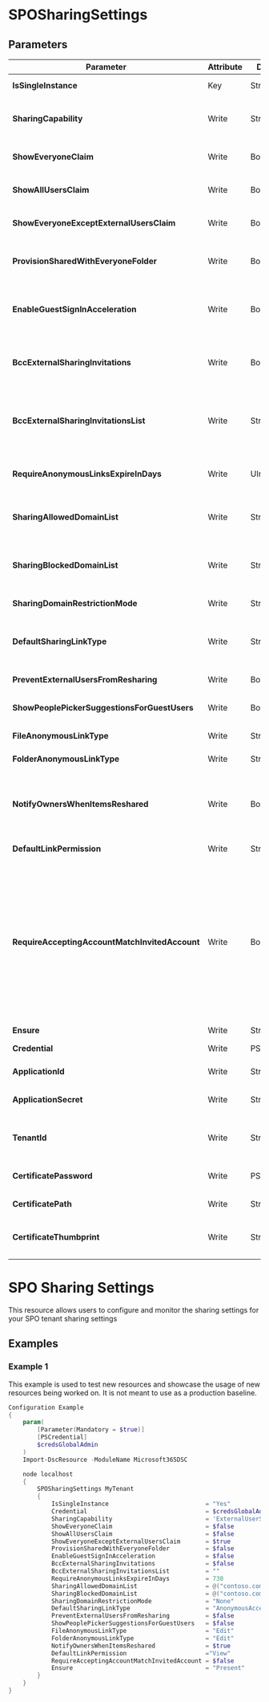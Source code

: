 ﻿# SPOSharingSettings

## Parameters

| Parameter | Attribute | DataType | Description | Allowed Values |
| --- | --- | --- | --- | --- |
| **IsSingleInstance** | Key | String | Specifies the resource is a single instance, the value must be 'Yes' |Yes|
| **SharingCapability** | Write | String | Configures anonymous link types for folders |ExistingExternalUserSharingOnly, ExternalUserAndGuestSharing, Disabled, ExternalUserSharingOnly|
| **ShowEveryoneClaim** | Write | Boolean | Enables the administrator to hide the Everyone claim in the People Picker. ||
| **ShowAllUsersClaim** | Write | Boolean | Enables the administrator to hide the All Users claim groups in People Picker. ||
| **ShowEveryoneExceptExternalUsersClaim** | Write | Boolean | Enables the administrator to hide the Everyone except external users claim in the People Picker. ||
| **ProvisionSharedWithEveryoneFolder** | Write | Boolean | Creates a Shared with Everyone folder in every user's new OneDrive for Business document library. ||
| **EnableGuestSignInAcceleration** | Write | Boolean | Accelerates guest-enabled site collections as well as member-only site collections when the SignInAccelerationDomain parameter is set. ||
| **BccExternalSharingInvitations** | Write | Boolean | When the feature is enabled, all external sharing invitations that are sent will blind copy the e-mail messages listed in the BccExternalSharingsInvitationList. ||
| **BccExternalSharingInvitationsList** | Write | String | Specifies a list of e-mail addresses to be BCC'd when the BCC for External Sharing feature is enabled.Multiple addresses can be specified by creating a comma separated list with no spaces. ||
| **RequireAnonymousLinksExpireInDays** | Write | UInt32 | Specifies all anonymous links that have been created (or will be created) will expire after the set number of days. ||
| **SharingAllowedDomainList** | Write | StringArray[] | Specifies a list of email domains that is allowed for sharing with the external collaborators. Entry values as an array of domains. ||
| **SharingBlockedDomainList** | Write | StringArray[] | Specifies a list of email domains that is blocked or prohibited for sharing with the external collaborators. Entry values as an array of domains. ||
| **SharingDomainRestrictionMode** | Write | String | Specifies the external sharing mode for domains. |None, AllowList, BlockList|
| **DefaultSharingLinkType** | Write | String | Lets administrators choose what type of link appears is selected in the 'Get a link' sharing dialog box in OneDrive for Business and SharePoint Online |None, Direct, Internal, AnonymousAccess|
| **PreventExternalUsersFromResharing** | Write | Boolean | Allow or deny external users re-sharing ||
| **ShowPeoplePickerSuggestionsForGuestUsers** | Write | Boolean | Enables the administrator to hide the guest users claim in the People Picker. ||
| **FileAnonymousLinkType** | Write | String | Configures anonymous link types for files |View, Edit|
| **FolderAnonymousLinkType** | Write | String | Configures anonymous link types for folders |View, Edit|
| **NotifyOwnersWhenItemsReshared** | Write | Boolean | When this parameter is set to $true and another user re-shares a document from a userâs OneDrive for Business, the OneDrive for Business owner is notified by e-mail. ||
| **DefaultLinkPermission** | Write | String | Specifies the link permission on the tenant level. |None, View, Edit|
| **RequireAcceptingAccountMatchInvitedAccount** | Write | Boolean | Ensures that an external user can only accept an external sharing invitation with an account matching the invited email address.Administrators who desire increased control over external collaborators should consider enabling this feature. False (default) - When a document is shared with an external user, bob@contoso.com, it can be accepted by any user with access to the invitation link in the original e-mail.True - User must accept this invitation with bob@contoso.com. ||
| **Ensure** | Write | String | Only accepted value is 'Present'. |Present, Absent|
| **Credential** | Write | PSCredential | Credentials of the account to authenticate with. ||
| **ApplicationId** | Write | String | Id of the Azure Active Directory application to authenticate with. ||
| **ApplicationSecret** | Write | String | Secret of the Azure Active Directory application to authenticate with. ||
| **TenantId** | Write | String | Name of the Azure Active Directory tenant used for authentication. Format contoso.onmicrosoft.com ||
| **CertificatePassword** | Write | PSCredential | Username can be made up to anything but password will be used for certificatePassword ||
| **CertificatePath** | Write | String | Path to certificate used in service principal usually a PFX file. ||
| **CertificateThumbprint** | Write | String | Thumbprint of the Azure Active Directory application's authentication certificate to use for authentication. ||


# SPO Sharing Settings

This resource allows users to configure and monitor the sharing settings for
your SPO tenant sharing settings

## Examples

### Example 1

This example is used to test new resources and showcase the usage of new resources being worked on.
It is not meant to use as a production baseline.

```powershell
Configuration Example
{
    param(
        [Parameter(Mandatory = $true)]
        [PSCredential]
        $credsGlobalAdmin
    )
    Import-DscResource -ModuleName Microsoft365DSC

    node localhost
    {
        SPOSharingSettings MyTenant
        {
            IsSingleInstance                           = "Yes"
            Credential                                 = $credsGlobalAdmin
            SharingCapability                          = 'ExternalUserSharingOnly'
            ShowEveryoneClaim                          = $false
            ShowAllUsersClaim                          = $false
            ShowEveryoneExceptExternalUsersClaim       = $true
            ProvisionSharedWithEveryoneFolder          = $false
            EnableGuestSignInAcceleration              = $false
            BccExternalSharingInvitations              = $false
            BccExternalSharingInvitationsList          = ""
            RequireAnonymousLinksExpireInDays          = 730
            SharingAllowedDomainList                   = @("contoso.com")
            SharingBlockedDomainList                   = @("contoso.com")
            SharingDomainRestrictionMode               = "None"
            DefaultSharingLinkType                     = "AnonymousAccess"
            PreventExternalUsersFromResharing          = $false
            ShowPeoplePickerSuggestionsForGuestUsers   = $false
            FileAnonymousLinkType                      = "Edit"
            FolderAnonymousLinkType                    = "Edit"
            NotifyOwnersWhenItemsReshared              = $true
            DefaultLinkPermission                      ="View"
            RequireAcceptingAccountMatchInvitedAccount = $false
            Ensure                                     = "Present"
        }
    }
}
```

